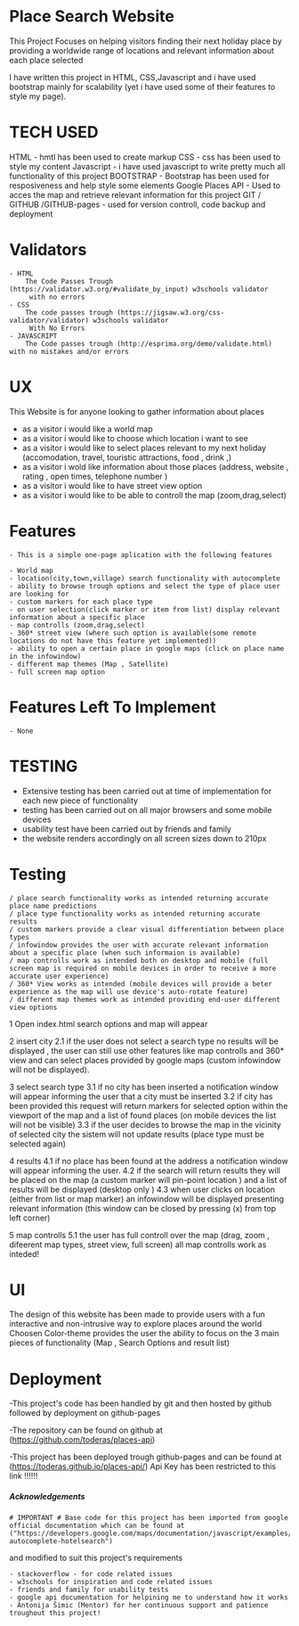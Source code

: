 # Place Search Website 

This Project Focuses on helping visitors finding their next holiday place by providing
a worldwide range of locations and relevant information about each place selected

I have written this project in HTML, CSS,Javascript and i have used bootstrap mainly for scalability (yet i have used some of their features to style my page).

# TECH USED

HTML
	- hmtl has been used to create markup
CSS
	- css has been used to style my content
Javascript 
	- i have used javascript to write pretty much all functionality of this project 
BOOTSTRAP
	- Bootstrap has been used for resposiveness and help style some elements 
Google Places API
	- Used to acces the map and retrieve relevant information for this project 
GIT / GITHUB /GITHUB-pages
	- used for version controll, code backup and deployment

# Validators
	- HTML 
		The Code Passes Trough (https://validator.w3.org/#validate_by_input) w3schools validator
		 with no errors 
	- CSS
		The code passes trough (https://jigsaw.w3.org/css-validator/validator) w3schools validator
		 With No Errors
	- JAVASCRIPT
		The Code passes trough (http://esprima.org/demo/validate.html) with no mistakes and/or errors
# UX

This Website is for anyone looking to gather information about places 

- as a visitor i would like a world map 
- as a visitor i would like to choose which location i want to see
- as a visitor i would like to select places relevant to my next holiday (accomodation, travel, touristic attractions, food , drink ,)
- as a visitor i wold like information about those places (address, website , rating , open times, telephone number )
- as a visitor i would like to have street view option
- as a visitor i would like to be able to controll the map (zoom,drag,select)


# Features

	- This is a simple one-page aplication with the following features

	- World map 
	- location(city,town,village) search functionality with autocomplete 
	- ability to browse trough options and select the type of place user are looking for 
	- custom markers for each place type
	- on user selection(click marker or item from list) display relevant information about a specific place 
	- map controlls (zoom,drag,select)
	- 360* street view (where such option is available(some remote locations do not have this feature yet implemented))
	- ability to open a certain place in google maps (click on place name in the infowindow)
	- different map themes (Map , Satellite)
	- full screen map option 


# Features Left To Implement
	- None

# TESTING

- Extensive testing has been carried out at time of implementation for each new piece of functionality
- testing has been carried out on all major browsers and some mobile devices
- usability test have been carried out by friends and family 
- the website renders accordingly on all screen sizes down to 210px

#  Testing 
	/ place search functionality works as intended returning accurate place name predictions 
	/ place type functionality works as intended returning accurate results
	/ custom markers provide a clear visual differentiation between place types
	/ infowindow provides the user with accurate relevant information about a specific place (when such informaion is available)
	/ map controlls work as intended both on desktop and mobile (full screen map is required on mobile devices in order to receive a more accurate user experience)
	/ 360* View works as intended (mobile devices will provide a beter experience as the map will use device's auto-rotate feature)
	/ different map themes work as intended providing end-user different view options
1 Open index.html 
 search options and map will appear 
 
2 insert city 
2.1 if the user does not select a search type no results will be displayed , the user can still use other features like map controlls and 360* view and can select places provided by google maps (custom infowindow will not be displayed).

3 select search type 
3.1 if no city has been inserted a notification window will appear informing the user that a city must be inserted
3.2 if city has been provided this request will return markers for selected option within the viewport of the map and a list of found places (on mobile devices the list will not be visible)
3.3 if the user decides to browse the map in the vicinity of selected city the sistem will not update results (place type must be selected again)

4 results 
4.1 if no place has been found at the address a notification window will appear informing the user.
4.2 if the search will return results they will be placed on the map (a custom marker will pin-point location ) and a list of results will be displayed (desktop only )
4.3 when user clicks on location (either from list or map marker) an infowindow will be displayed presenting relevant information (this window can be closed by pressing (x) from top left corner)

5 map controlls 
5.1 the user has full controll over the map (drag, zoom , difeerent map types, street view, full screen)
all map controlls work as inteded!

# UI

 The design of this website has been made to provide users with a fun interactive and non-intrusive way to explore places around the world 
 Choosen Color-theme provides the user the ability to focus on the 3 main pieces of functionality (Map , Search Options and result list)
 
	
# Deployment

-This project's code has been handled by git and then hosted by github followed by deployment on github-pages


-The repository can be found on github at  (https://github.com/toderas/places-api)

-This project has been deployed trough github-pages and can be found at  (https://toderas.github.io/places-api/)
Api Key has been restricted to this link !!!!!!

##### Acknowledgements ####

	# IMPORTANT # Base code for this project has been imported from google official documentation which can be found at ("https://developers.google.com/maps/documentation/javascript/examples/places-autocomplete-hotelsearch") 
and modified to suit this project's requirements 


	- stackoverflow - for code related issues 
	- w3schools for inspiration and code related issues 
	- friends and family for usability tests 
	- google api documentation for helpining me to understand how it works 
	- Antonija Šimic (Mentor) for her continuous support and patience troughout this project!